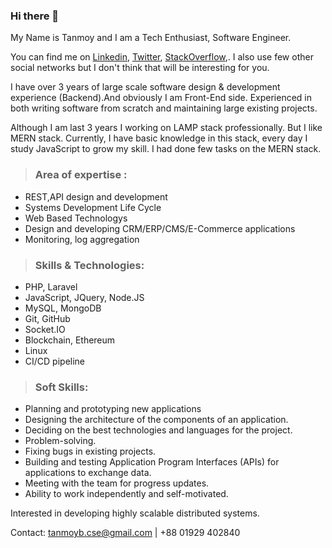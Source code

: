 ### Hi there 👋

My Name is Tanmoy and I am a Tech Enthusiast, Software Engineer.

You can find me on [Linkedin](https://www.linkedin.com/in/tanmoybcse/), [Twitter](https://twitter.com/bravotanmoy), [StackOverflow](https://stackoverflow.com/users/6770042/tanmoy-biswas),. I also use few other social networks but I don't think that will be interesting for you.

I have over 3 years of large scale software design & development experience (Backend).And obviously I am Front-End side. Experienced in both writing software from scratch and maintaining large existing projects. 

Although I am last 3 years I working on LAMP stack professionally. But I like MERN stack. Currently, I have basic knowledge in this stack, every day I study JavaScript to grow my skill. I had done few tasks on the MERN stack.  


> ### Area of expertise :
- REST,API design and development
- Systems Development Life Cycle
- Web Based Technologys
- Design and developing CRM/ERP/CMS/E-Commerce applications
- Monitoring, log aggregation

> ### Skills & Technologies:
- PHP, Laravel
- JavaScript, JQuery, Node.JS
- MySQL, MongoDB
- Git, GitHub
- Socket.IO
- Blockchain, Ethereum
- Linux
- CI/CD pipeline

> ### Soft Skills:
- Planning and prototyping new applications
- Designing the architecture of the components of an application.
- Deciding on the best technologies and languages for the project.
- Problem-solving.
- Fixing bugs in existing projects.
- Building and testing Application Program Interfaces (APIs) for applications to exchange data.
- Meeting with the team for progress updates.
- Ability to work independently and self-motivated.

Interested in developing highly scalable distributed systems.

Contact: tanmoyb.cse@gmail.com | +88 01929 402840

